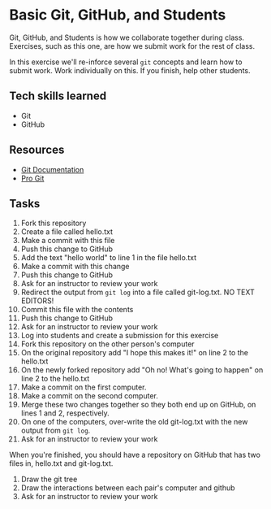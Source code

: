 Basic Git, GitHub, and Students
=========

Git, GitHub, and Students is how we collaborate together during class. Exercises, such as this one, are how we submit work for the rest of class.

In this exercise we'll re-inforce several `git` concepts and learn how to submit work. Work individually on this. If you finish, help other students.

## Tech skills learned

* Git
* GitHub

## Resources

* [Git Documentation](http://git-scm.com/documentation)
* [Pro Git](http://git-scm.com/book)

## Tasks

1. Fork this repository 
1. Create a file called hello.txt
1. Make a commit with this file
1. Push this change to GitHub
1. Add the text "hello world" to line 1 in the file hello.txt
1. Make a commit with this change
1. Push this change to GitHub
1. Ask for an instructor to review your work
1. Redirect the output from `git log` into a file called git-log.txt. NO TEXT EDITORS!
1. Commit this file with the contents
1. Push this change to GitHub
1. Ask for an instructor to review your work
1. Log into students and create a submission for this exercise
1. Fork this repository on the other person's computer
1. On the original repository add "I hope this makes it!" on line 2 to the hello.txt
1. On the newly forked repository add "Oh no! What's going to happen" on line 2 to the hello.txt
1. Make a commit on the first computer.
1. Make a commit on the second computer.
1. Merge these two changes together so they both end up on GitHub, on lines 1 and 2, respectively.
1. On one of the computers, over-write the old git-log.txt with the new output from `git log`.
1. Ask for an instructor to review your work

When you're finished, you should have a repository on GitHub that has two files in, hello.txt and git-log.txt.

1. Draw the git tree
1. Draw the interactions between each pair's computer and github
1. Ask for an instructor to review your work

